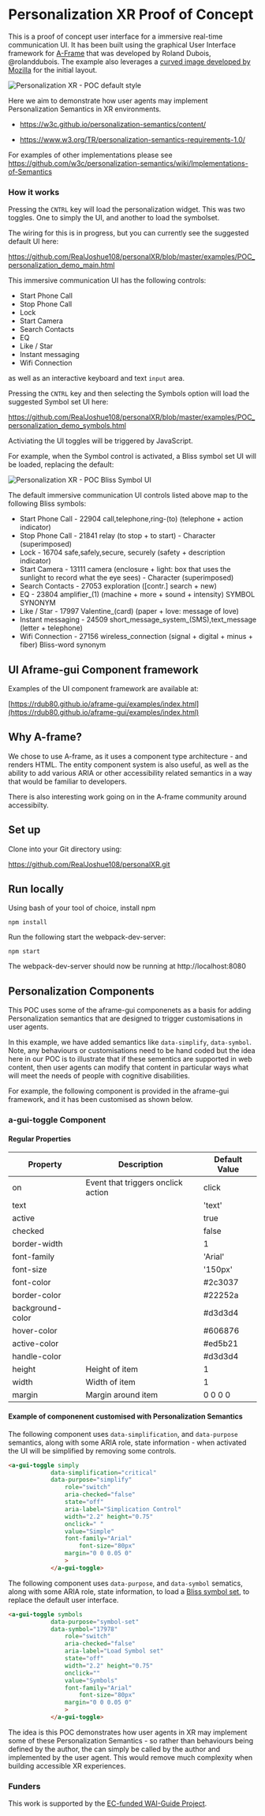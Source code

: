 # Personalization XR Proof of Concept 

This is a proof of concept user interface for a immersive real-time communication UI. It has been built using the graphical User Interface framework for [A-Frame](https://aframe.io) that was developed by Roland Dubois, @rolanddubois. The example also leverages a  [curved image developed by Mozilla](https://aframe.io/aframe/examples/showcase/curved-mockups/) for the initial layout.

![Personalization XR - POC default style](https://github.com/RealJoshue108/personalXR/blob/master/examples/images/POC_default.png)

Here we aim to demonstrate how user agents may implement Personalization Semantics in XR environments.

- https://w3c.github.io/personalization-semantics/content/

- https://www.w3.org/TR/personalization-semantics-requirements-1.0/

For examples of other implementations please see https://github.com/w3c/personalization-semantics/wiki/Implementations-of-Semantics 


### How it works

Pressing the <code>CNTRL</code> key will load the personalization widget. This was two toggles. One to simply the UI, and another to load the symbolset.

The wiring for this is in progress, but you can currently see the suggested default UI here:

https://github.com/RealJoshue108/personalXR/blob/master/examples/POC_personalization_demo_main.html

This immersive communication UI has the following controls:

- Start Phone Call
- Stop Phone Call
- Lock
- Start Camera
- Search Contacts 
- EQ
- Like / Star
- Instant messaging
- Wifi Connection

as well as an interactive keyboard and text <code>input</code> area.

Pressing the <code>CNTRL</code> key and then selecting the Symbols option will load the suggested Symbol set UI here:

https://github.com/RealJoshue108/personalXR/blob/master/examples/POC_personalization_demo_symbols.html

Activiating the UI toggles will be triggered by JavaScript.

For example, when the Symbol control is activated, a Bliss symbol set UI will be loaded, replacing the default:

![Personalization XR - POC Bliss Symbol UI](https://github.com/RealJoshue108/personalXR/blob/master/examples/images/POC_symbols.png) 

The default immersive communication UI controls listed above map to the following Bliss symbols:

- Start Phone Call - 22904 call,telephone,ring-(to) (telephone + action indicator)  
- Stop Phone Call - 21841 relay (to stop + to start) - Character (superimposed)
- Lock - 16704 safe,safely,secure, securely (safety + description indicator)  
- Start Camera - 13111 camera (enclosure + light: box that uses the sunlight to record what the eye sees) - Character (superimposed)
- Search Contacts - 27053 exploration ([contr.] search + new)
- EQ - 23804 amplifier_(1) (machine + more + sound + intensity) SYMBOL SYNONYM 
- Like / Star - 17997 Valentine_(card) (paper + love: message of love) 
- Instant messaging - 24509 short_message_system_(SMS),text_message (letter + telephone) 
- Wifi Connection - 27156 wireless_connection (signal + digital + minus + fiber) Bliss-word synonym


## UI Aframe-gui Component framework

Examples of the UI component framework are available at:

[https://rdub80.github.io/aframe-gui/examples/index.html](https://rdub80.github.io/aframe-gui/examples/index.html)

## Why A-frame?

We chose to use A-frame, as it uses a component type architecture - and renders HTML. The entity component system is also useful, as well as the ability to add various ARIA or other accessibility related semantics in a way that would be familiar to developers.

There is also interesting work going on in the A-frame community around accessibilty.
 

## Set up

Clone into your Git directory using:

https://github.com/RealJoshue108/personalXR.git


## Run locally

Using bash of your tool of choice, install npm

`npm install`

Run the following start the webpack-dev-server:

`npm start`

The webpack-dev-server should now be running at http://localhost:8080


## Personalization Components

This POC uses some of the aframe-gui componenets as a basis for adding Personalization semantics that are designed to trigger customisations in user agents.

In this example, we have added semantics like <code>data-simplify</code>, <code>data-symbol</code>. Note, any behaviours or customisations need to be hand coded but the idea here in our POC is to illustrate that if these sementics are supported in web content, then user agents can modify that content in particular ways what will meet the needs of people with cognitive disabilities.

For example, the following component is provided in the aframe-gui framework, and it has been customised as shown below.


### a-gui-toggle Component

#### Regular Properties

| Property         | Description                                               | Default Value  |
| --------         | -------------------------------------------------------   | -------------  |
| on               | Event that triggers onclick action                        | click          |
| text             |                                                           | 'text'         |
| active           |                                                           | true           |
| checked          |                                                           | false          |
| border-width     |                                                           | 1              |
| font-family      |                                                           | 'Arial'        |
| font-size        |                                                           | '150px'        |
| font-color       |                                                           | #2c3037        |
| border-color     |                                                           | #22252a        |
| background-color |                                                           | #d3d3d4        |
| hover-color      |                                                           | #606876        |
| active-color     |                                                           | #ed5b21        |
| handle-color     |                                                           | #d3d3d4        |
| height           | Height of item                                            | 1              |
| width            | Width of item                                             | 1              |
| margin           | Margin around item                                        | 0 0 0 0        |


#### Example of componenent customised with Personalization Semantics

The following component uses <code>data-simplification</code>, and <code>data-purpose</code> semantics, along with some ARIA role, state information - when activated the UI will be simplified by removing some controls.

```html
<a-gui-toggle simply
			data-simplification="critical"
			data-purpose="simplify"
				role="switch"
				aria-checked="false"
				state="off"
				aria-label="Simplication Control"
				width="2.2" height="0.75"
				onclick=" "
				value="Simple"
				font-family="Arial"
        			font-size="80px"
				margin="0 0 0.05 0"
				>
			</a-gui-toggle>

```

The following component uses <code>data-purpose</code>, and <code>data-symbol</code> sematics, along with some ARIA role, state information, to load a <a href="https://www.blissymbolics.org/index.php/symbol-files">Bliss symbol set</a>, to replace the default user interface.

```html
<a-gui-toggle symbols
			data-purpose="symbol-set"
			data-symbol="17978"
				role="switch"
				aria-checked="false"
				aria-label="Load Symbol set"
				state="off"
				width="2.2" height="0.75"
				onclick=""
				value="Symbols"
				font-family="Arial"
        			font-size="80px"
				margin="0 0 0.05 0"
				>
			</a-gui-toggle>
```

The idea is this POC demonstrates how user agents in XR may implement some of these Personalization Semantics - so rather than behaviours being defined by the author, the can simply be called by the author and implemented by the user agent. This would remove much complexity when building accessible XR experiences.

### Funders

This work is supported by the [EC-funded WAI-Guide Project](https://www.w3.org/WAI/about/projects/wai-guide/).